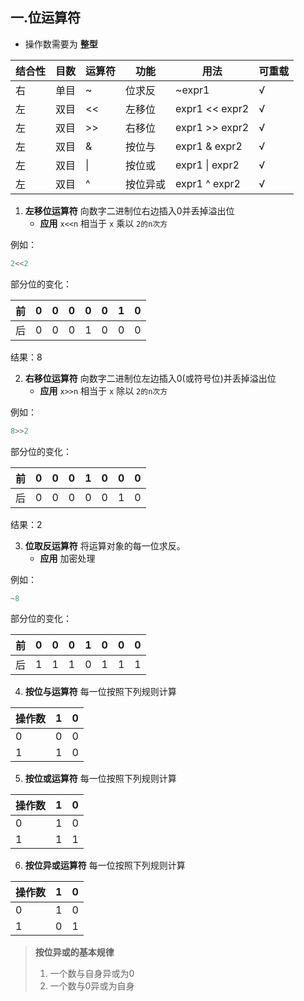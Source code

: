 ## 一.位运算符
+	操作数需要为 **整型**

| 结合性 | 目数 | 运算符 | 功能   | 用法             | 可重载 |
| ------ | ---- | ------ | ------ | ---------------- | ------ |
| 右     | 单目 | ~      | 位求反 | ~expr1| √      |
| 左     | 双目 | <<      | 左移位 | expr1 << expr2          | √      |
| 左     | 双目 | >>      | 右移位 | expr1 >> expr2          | √      |
| 左     | 双目 | &      | 按位与 | expr1 & expr2          | √      |
| 左     | 双目 | \|      | 按位或 | expr1 \| expr2          | √      |
| 左     | 双目 | ^      | 按位异或 | expr1 ^ expr2          | √      |

1.	**左移位运算符** 向数字二进制位右边插入0并丢掉溢出位
	+	**应用** `x<<n` 相当于 `x` 乘以 `2的n次方`

例如：
```c++
2<<2
```
部分位的变化：

| 前    | 0    | 0    | 0    | 0    | 0    | 1    | 0    |
| ---- | ---- | ---- | ---- | ---- | ---- | ---- | ---- |
| 后    | 0    | 0    | 0    | 1    | 0    | 0    | 0    |
结果：8

2.	**右移位运算符** 向数字二进制位左边插入0(或符号位)并丢掉溢出位
	+	**应用** `x>>n` 相当于 `x` 除以 `2的n次方`

例如：
```c++
8>>2
```
部分位的变化：

| 前    | 0    | 0    | 0    | 1    | 0    | 0    | 0    |
| ---- | ---- | ---- | ---- | ---- | ---- | ---- | ---- |
| 后    | 0    | 0    | 0    | 0    | 0    | 1    | 0    |
结果：2

3.	**位取反运算符** 将运算对象的每一位求反。
	+	**应用** 加密处理

例如：
```c++
~8
```
部分位的变化：

| 前    | 0    | 0    | 0    | 1    | 0    | 0    | 0    |
| ---- | ---- | ---- | ---- | ---- | ---- | ---- | ---- |
| 后    | 1    | 1    | 1    | 0    | 1    | 1    | 1    |

4.	**按位与运算符** 每一位按照下列规则计算

|操作数|1|0|
| ---- | ---- | ---- |
|0|0|0|
|1|1|0|

5.	**按位或运算符** 每一位按照下列规则计算

|操作数|1|0|
| ---- | ---- | ---- |
|0|1|0|
|1|1|1|

6.	**按位异或运算符** 每一位按照下列规则计算

|操作数|1|0|
| ---- | ---- | ---- |
|0|1|0|
|1|0|1|

> **按位异或的基本规律**
> 1.	一个数与自身异或为0
> 2.	一个数与0异或为自身

